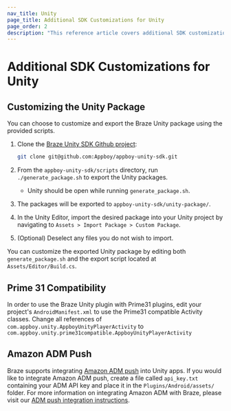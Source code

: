 ```yaml
---
nav_title: Unity
page_title: Additional SDK Customizations for Unity
page_order: 2
description: "This reference article covers additional SDK customizations for the Unity platform."
---
```


# Additional SDK Customizations for Unity

## Customizing the Unity Package

You can choose to customize and export the Braze Unity package using the provided scripts.

1. Clone the [Braze Unity SDK Github project][1]:

	```bash
	git clone git@github.com:Appboy/appboy-unity-sdk.git
	```
2. From the `appboy-unity-sdk/scripts` directory, run `./generate_package.sh` to export the Unity packages.
	- Unity should be open while running `generate_package.sh`.
3. The packages will be exported to `appboy-unity-sdk/unity-package/`.
4. In the Unity Editor, import the desired package into your Unity project by navigating to `Assets > Import Package > Custom Package`.
5. (Optional) Deselect any files you do not wish to import.

You can customize the exported Unity package by editing both `generate_package.sh` and the export script located at `Assets/Editor/Build.cs`.

## Prime 31 Compatibility

In order to use the Braze Unity plugin with Prime31 plugins, edit your project's `AndroidManifest.xml` to use the Prime31 compatible Activity classes. Change all references of
`com.appboy.unity.AppboyUnityPlayerActivity` to `com.appboy.unity.prime31compatible.AppboyUnityPlayerActivity`

## Amazon ADM Push

Braze supports integrating [Amazon ADM push][10] into Unity apps. If you would like to integrate Amazon ADM push, create a file called `api_key.txt` containing your ADM API key and place it in the `Plugins/Android/assets/` folder.  For more information on integrating Amazon ADM with Braze, please visit our [ADM push integration instructions][11].

[1]: https://github.com/appboy/appboy-unity-sdk
[10]: https://developer.amazon.com/public/apis/engage/device-messaging
[11]: {{site.baseurl}}/developer_guide/platform_integration_guides/fireos/push_notifications/integration/
